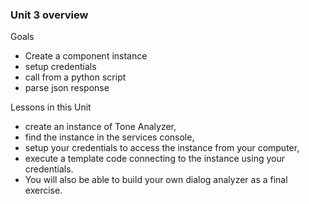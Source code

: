 ### Unit 3 overview

Goals
* Create a component instance
* setup credentials
* call from a python script
* parse json response

Lessons in this Unit
* create an instance of Tone Analyzer,
* find the instance in the services console,
* setup your credentials to access the instance from your computer,
* execute a template code connecting to the instance using your credentials.
* You will also be able to build your own dialog analyzer as a final exercise.
